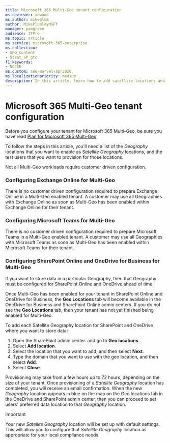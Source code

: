 ```yaml
---
title: Microsoft 365 Multi-Geo tenant configuration
ms.reviewer: adwood
ms.author: mikeplum
author: MikePlumleyMSFT
manager: pamgreen
audience: ITPro
ms.topic: article
ms.service: microsoft-365-enterprise
ms.collection:
- SPO_Content
- Strat_SP_gtc
f1.keywords:
- NOCSH
ms.custom: seo-marvel-apr2020
ms.localizationpriority: medium
description: In this article, learn how to add satellite locations and configure your tenant for Microsoft 365 Multi-Geo.
---
```


# Microsoft 365 Multi-Geo tenant configuration

Before you configure your tenant for Microsoft 365 Multi-Geo, be sure you have read [Plan for Microsoft 365 Multi-Geo](plan-for-multi-geo.md).

To follow the steps in this article, you'll need a list of the _Geography_ locations that you want to enable as _Satellite Geography_ locations, and the test users that you want to provision for those locations.

Not all Multi-Geo workloads require customer driven configuration.

### Configuring Exchange Online for Multi-Geo

There is no customer driven configuration required to prepare Exchange Online in a Multi-Geo enabled tenant. A customer may use all Geographies with Exchange Online as soon as Multi-Geo has been enabled within Exchange Online for their tenant.

### Configuring Microsoft Teams for Multi-Geo

There is no customer driven configuration required to prepare Microsoft Teams in a Multi-Geo enabled tenant. A customer may use all Geographies with Microsoft Teams as soon as Multi-Geo has been enabled within Microsoft Teams for their tenant.

### Configuring SharePoint Online and OneDrive for Business for Multi-Geo

If you want to store data in a particular Geography, then that Geography must be configured for SharePoint Online and OneDrive ahead of time. 

Once Multi-Geo has been enabled for your tenant in SharePoint Online and OneDrive for Business, the **Geo Locations** tab will become available in the OneDrive for Business and SharePoint Online admin centers. If you do not see the **Geo Locations** tab, then your tenant has not yet finished being enabled for Multi-Geo.

To add each Satellite Geography location for SharePoint and OneDrive where you want to store data: 
1.	Open the SharePoint admin center. and go to **Geo locations**.
2.	Select **Add location**.
3.	Select the location that you want to add, and then select **Next**.
4.	Type the domain that you want to use with the geo location, and then select **Add**.
5.	Select **Close**.

Provisioning may take from a few hours up to 72 hours, depending on the size of your tenant. Once provisioning of a _Satellite Geography_ location has completed, you will receive an email confirmation. When the new _Geography_ location appears in blue on the map on the Geo locations tab in the OneDrive and SharePoint admin center, then you can proceed to set users' preferred data location to that _Geography_ location.

> [!IMPORTANT]
> Your new _Satellite Geography_ location will be set up with default settings. This will allow you to configure that _Satellite Geography_ location as appropriate for your local compliance needs.

